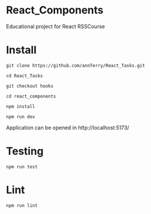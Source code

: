 # React_Components
Educational project for React RSSCourse

# Install

```
git clone https://github.com/annTerry/React_Tasks.git

cd React_Tasks

git checkout hooks

cd react_components

npm install

npm run dev
```

 Application can be opened in http://localhost:5173/

# Testing

```
npm run test
```

# Lint

```
npm run lint
```
